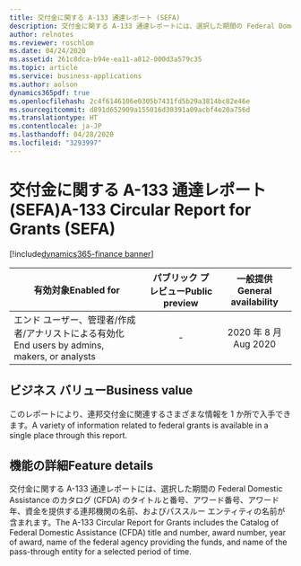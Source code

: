 ```yaml
---
title: 交付金に関する A-133 通達レポート (SEFA)
description: 交付金に関する A-133 通達レポートには、選択した期間の Federal Domestic Assistance のカタログ (CFDA) のタイトルと番号、アワード番号、アワード年、資金を提供する連邦機関の名前、およびパススルー エンティティの名前が含まれます。
author: relnotes
ms.reviewer: roschlom
ms.date: 04/24/2020
ms.assetid: 261c8dca-b94e-ea11-a812-000d3a579c35
ms.topic: article
ms.service: business-applications
ms.author: aolson
dynamics365pdf: true
ms.openlocfilehash: 2c4f6146106e0305b7431fd5b29a3814bc82e46e
ms.sourcegitcommit: d891d652909a155016d30391a09acbf4e20a756d
ms.translationtype: HT
ms.contentlocale: ja-JP
ms.lasthandoff: 04/28/2020
ms.locfileid: "3293997"
---
```

# <a name="a-133-circular-report-for-grants-sefa"></a><span data-ttu-id="41308-103">交付金に関する A-133 通達レポート (SEFA)</span><span class="sxs-lookup"><span data-stu-id="41308-103">A-133 Circular Report for Grants (SEFA)</span></span>
[!include[dynamics365-finance banner](../includes/dynamics365-finance.md)]

| <span data-ttu-id="41308-104">有効対象</span><span class="sxs-lookup"><span data-stu-id="41308-104">Enabled for</span></span>    |  <span data-ttu-id="41308-105">パブリック プレビュー</span><span class="sxs-lookup"><span data-stu-id="41308-105">Public preview</span></span> | <span data-ttu-id="41308-106">一般提供</span><span class="sxs-lookup"><span data-stu-id="41308-106">General availability</span></span> | 
| ---------- | :----------: |:----------: |
|<span data-ttu-id="41308-107">エンド ユーザー、管理者/作成者/アナリストによる有効化</span><span class="sxs-lookup"><span data-stu-id="41308-107">End users by admins, makers, or analysts</span></span>|-| <span data-ttu-id="41308-108">2020 年 8 月</span><span class="sxs-lookup"><span data-stu-id="41308-108">Aug 2020</span></span>|


## <a name="business-value"></a><span data-ttu-id="41308-109">ビジネス バリュー</span><span class="sxs-lookup"><span data-stu-id="41308-109">Business value</span></span>
<!-- bv start -->
<span data-ttu-id="41308-110">このレポートにより、連邦交付金に関連するさまざまな情報を 1 か所で入手できます。</span><span class="sxs-lookup"><span data-stu-id="41308-110">A variety of information related to federal grants is available in a single place through this report.</span></span>
<!-- bv end -->



## <a name="feature-details"></a><span data-ttu-id="41308-111">機能の詳細</span><span class="sxs-lookup"><span data-stu-id="41308-111">Feature details</span></span>
<!--feature detail start -->
<span data-ttu-id="41308-112">交付金に関する A-133 通達レポートには、選択した期間の Federal Domestic Assistance のカタログ (CFDA) のタイトルと番号、アワード番号、アワード年、資金を提供する連邦機関の名前、およびパススルー エンティティの名前が含まれます。</span><span class="sxs-lookup"><span data-stu-id="41308-112">The A-133 Circular Report for Grants includes the Catalog of Federal Domestic Assistance (CFDA) title and number, award number, year of award, name of the federal agency providing the funds, and name of the pass-through entity for a selected period of time.</span></span>
<!--feature detail end -->









